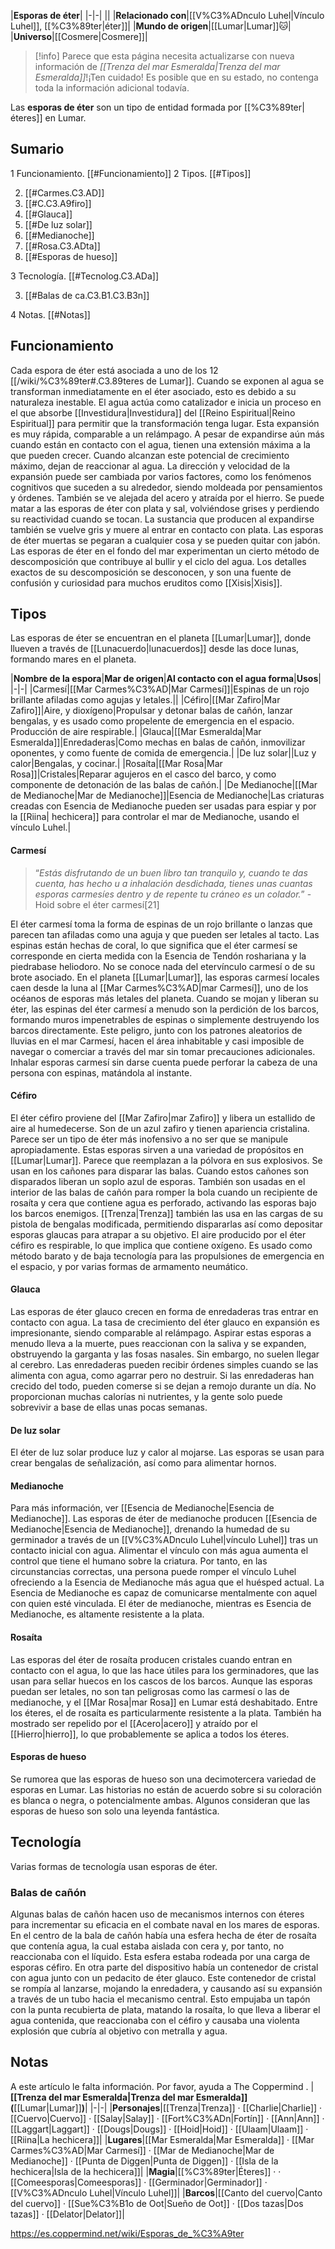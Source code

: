 

|**Esporas de éter**|
|-|-|
||
|**Relacionado con**|[[V%C3%ADnculo Luhel\|Vínculo Luhel]], [[%C3%89ter\|éter]]|
|**Mundo de origen**|[[Lumar\|Lumar]]🐱︎|
|**Universo**|[[Cosmere\|Cosmere]]|

> [!info] Parece que esta página necesita actualizarse con nueva información de *[[Trenza del mar Esmeralda\|Trenza del mar Esmeralda]]*!¡Ten cuidado! Es posible que en su estado, no contenga toda la información adicional todavía.

Las **esporas de éter** son un tipo de entidad formada por [[%C3%89ter\|éteres]] en Lumar.

## Sumario

1 Funcionamiento. [[#Funcionamiento]] 
2 Tipos. [[#Tipos]] 

2. [[#Carmes.C3.AD]] 
2. [[#C.C3.A9firo]] 
2. [[#Glauca]] 
2. [[#De luz solar]] 
2. [[#Medianoche]] 
2. [[#Rosa.C3.ADta]] 
2. [[#Esporas de hueso]] 


3 Tecnología. [[#Tecnolog.C3.ADa]] 

3. [[#Balas de ca.C3.B1.C3.B3n]] 


4 Notas. [[#Notas]] 


## Funcionamiento
Cada espora de éter está asociada a uno de los 12 [[/wiki/%C3%89ter#.C3.89teres de Lumar]]. Cuando se exponen al agua se transforman inmediatamente en el éter asociado, esto es debido a su naturaleza inestable. El agua actúa como catalizador e inicia un proceso en el que absorbe [[Investidura\|Investidura]] del [[Reino Espiritual\|Reino Espiritual]] para permitir que la transformación tenga lugar. Esta expansión es muy rápida, comparable a un relámpago. A pesar de expandirse aún más cuando están en contacto con el agua, tienen una extensión máxima a la que pueden crecer. Cuando alcanzan este potencial de crecimiento máximo, dejan de reaccionar al agua. La dirección y velocidad de la expansión puede ser cambiada por varios factores, como los fenómenos cognitivos que suceden a su alrededor, siendo moldeada por pensamientos y órdenes. También se ve alejada del acero y atraída por el hierro.
Se puede matar a las esporas de éter con plata y sal, volviéndose grises y perdiendo su reactividad cuando se tocan. La sustancia que producen al expandirse también se vuelve gris y muere al entrar en contacto con plata. Las esporas de éter muertas se pegaran a cualquier cosa y se pueden quitar con jabón.
Las esporas de éter en el fondo del mar experimentan un cierto método de descomposición que contribuye al bullir y el ciclo del agua. Los detalles exactos de su descomposición se desconocen, y son una fuente de confusión y curiosidad para muchos eruditos como [[Xisis\|Xisis]].

## Tipos
Las esporas de éter se encuentran en el planeta [[Lumar\|Lumar]], donde llueven a través de [[Lunacuerdo\|lunacuerdos]] desde las doce lunas, formando mares en el planeta.

|**Nombre de la espora**|**Mar de origen**|**Al contacto con el agua forma**|**Usos**|
|-|-|
|Carmesí|[[Mar Carmes%C3%AD\|Mar Carmesí]]|Espinas de un rojo brillante afiladas como agujas y letales.||
|Céfiro|[[Mar Zafiro\|Mar Zafiro]]|Aire, y dioxígeno|Propulsar y detonar balas de cañón, lanzar bengalas, y es usado como propelente de emergencia en el espacio. Producción de aire respirable.|
|Glauca|[[Mar Esmeralda\|Mar Esmeralda]]|Enredaderas|Como mechas en balas de cañón, inmovilizar oponentes, y como fuente de comida de emergencia.|
|De luz solar||Luz y calor|Bengalas, y cocinar.|
|Rosaíta|[[Mar Rosa\|Mar Rosa]]|Cristales|Reparar agujeros en el casco del barco, y como componente de detonación de las balas de cañón.|
|De Medianoche|[[Mar de Medianoche\|Mar de Medianoche]]|Esencia de Medianoche|Las criaturas creadas con Esencia de Medianoche pueden ser usadas para espiar y por la [[Riina\| hechicera]] para controlar el mar de Medianoche, usando el vínculo Luhel.|

#### Carmesí
>“*Estás disfrutando de un buen libro tan tranquilo y, cuando te das cuenta, has hecho u a inhalación desdichada, tienes unas cuantas esporas carmesíes dentro y de repente tu cráneo es un colador.*”
\-Hoid sobre el éter carmesí[21]


El éter carmesí toma la forma de espinas de un rojo brillante o lanzas que parecen tan afiladas como una aguja y que pueden ser letales al tacto. Las espinas están hechas de coral, lo que significa que el éter carmesí se corresponde en cierta medida con la Esencia de Tendón roshariana y la piedrabase heliodoro. No se conoce nada del etervínculo carmesí o de su brote asociado. En el planeta [[Lumar\|Lumar]], las esporas carmesí locales caen desde la luna al [[Mar Carmes%C3%AD\|mar Carmesí]], uno de los océanos de esporas más letales del planeta. Cuando se mojan y liberan su éter, las espinas del éter carmesí a menudo son la perdición de los barcos, formando muros impenetrables de espinas o simplemente destruyendo los barcos directamente. Este peligro, junto con los patrones aleatorios de lluvias en el mar Carmesí, hacen el área inhabitable y casi imposible de navegar o comerciar a través del mar sin tomar precauciones adicionales. Inhalar esporas carmesí sin darse cuenta puede perforar la cabeza de una persona con espinas, matándola al instante.

#### Céfiro
El éter céfiro proviene del [[Mar Zafiro\|mar Zafiro]] y libera un estallido de aire al humedecerse. Son de un azul zafiro y tienen apariencia cristalina. Parece ser un tipo de éter más inofensivo a no ser que se manipule apropiadamente.
Estas esporas sirven a una variedad de propósitos en [[Lumar\|Lumar]]. Parece que reemplazan a la pólvora en sus explosivos. Se usan en los cañones para disparar las balas. Cuando estos cañones son disparados liberan un soplo azul de esporas. También son usadas en el interior de las balas de cañón para romper la bola cuando un recipiente de rosaíta y cera que contiene agua es perforado, activando las esporas bajo los barcos enemigos. [[Trenza\|Trenza]] también las usa en las cargas de su pistola de bengalas modificada, permitiendo dispararlas así como depositar esporas glaucas para atrapar a su objetivo.
El aire producido por el éter céfiro es respirable, lo que implica que contiene oxígeno. Es usado como método barato y de baja tecnología para las propulsiones de emergencia en el espacio, y por varias formas de armamento neumático.

#### Glauca
Las esporas de éter glauco crecen en forma de enredaderas tras entrar en contacto con agua. La tasa de crecimiento del éter glauco en expansión es impresionante, siendo comparable al relámpago. Aspirar estas esporas a menudo lleva a la muerte, pues reaccionan con la saliva y se expanden, obstruyendo la garganta y las fosas nasales. Sin embargo, no suelen llegar al cerebro. Las enredaderas pueden recibir órdenes simples cuando se las alimenta con agua, como agarrar pero no destruir.
Si las enredaderas han crecido del todo, pueden comerse si se dejan a remojo durante un día. No proporcionan muchas calorías ni nutrientes, y la gente solo puede sobrevivir a base de ellas unas pocas semanas.

#### De luz solar
El éter de luz solar produce luz y calor al mojarse. Las esporas se usan para crear bengalas de señalización, así como para alimentar hornos.

#### Medianoche
Para más información, ver [[Esencia de Medianoche\|Esencia de Medianoche]].
Las esporas de éter de medianoche producen [[Esencia de Medianoche\|Esencia de Medianoche]], drenando la humedad de su germinador a través de un [[V%C3%ADnculo Luhel\|vínculo Luhel]] tras un contacto inicial con agua. Alimentar el vínculo con más agua aumenta el control que tiene el humano sobre la criatura. Por tanto, en las circunstancias correctas, una persona puede romper el vínculo Luhel ofreciendo a la Esencia de Medianoche más agua que el huésped actual. La Esencia de Medianoche es capaz de comunicarse mentalmente con aquel con quien esté vinculada.
El éter de medianoche, mientras es Esencia de Medianoche, es altamente resistente a la plata.

#### Rosaíta
Las esporas del éter de rosaíta producen cristales cuando entran en contacto con el agua, lo que las hace útiles para los germinadores, que las usan para sellar huecos en los cascos de los barcos. Aunque las esporas puedan ser letales, no son tan peligrosas como las carmesí o las de medianoche, y el [[Mar Rosa\|mar Rosa]] en Lumar está deshabitado.
Entre los éteres, el de rosaíta es particularmente resistente a la plata. También ha mostrado ser repelido por el [[Acero\|acero]] y atraído por el [[Hierro\|hierro]], lo que probablemente se aplica a todos los éteres.

#### Esporas de hueso
Se rumorea que las esporas de hueso son una decimotercera variedad de esporas en Lumar. Las historias no están de acuerdo sobre si su coloración es blanca o negra, o potencialmente ambas. Algunos consideran que las esporas de hueso son solo una leyenda fantástica.

## Tecnología
Varias formas de tecnología usan esporas de éter.

### Balas de cañón
Algunas balas de cañón hacen uso de mecanismos internos con éteres para incrementar su eficacia en el combate naval en los mares de esporas.
En el centro de la bala de cañón había una esfera hecha de éter de rosaíta que contenía agua, la cual estaba aislada con cera y, por tanto, no reaccionaba con el líquido. Esta esfera estaba rodeada por una carga de esporas céfiro.
En otra parte del dispositivo había un contenedor de cristal con agua junto con un pedacito de éter glauco. Este contenedor de cristal se rompía al lanzarse, mojando la enredadera, y causando así su expansión a través de un tubo hacia el mecanismo central. Esto empujaba un tapón con la punta recubierta de plata, matando la rosaíta, lo que lleva a liberar el agua contenida, que reaccionaba con el céfiro y causaba una violenta explosión que cubría al objetivo con metralla y agua.

## Notas

A este artículo le falta información. Por favor, ayuda a The Coppermind .
|**[[Trenza del mar Esmeralda\|Trenza del mar Esmeralda]] (**[[Lumar\|Lumar]]**)**|
|-|-|
|**Personajes**|[[Trenza\|Trenza]] · [[Charlie\|Charlie]] · [[Cuervo\|Cuervo]] · [[Salay\|Salay]] · [[Fort%C3%ADn\|Fortín]] · [[Ann\|Ann]] · [[Laggart\|Laggart]] · [[Dougs\|Dougs]] · [[Hoid\|Hoid]] · [[Ulaam\|Ulaam]] · [[Riina\|La hechicera]]|
|**Lugares**|[[Mar Esmeralda\|Mar Esmeralda]] · [[Mar Carmes%C3%AD\|Mar Carmesí]] · [[Mar de Medianoche\|Mar de Medianoche]] · [[Punta de Diggen\|Punta de Diggen]] · [[Isla de la hechicera\|Isla de la hechicera]]|
|**Magia**|[[%C3%89ter\|Éteres]] ·  · [[Comeesporas\|Comeesporas]] · [[Germinador\|Germinador]] · [[V%C3%ADnculo Luhel\|Vínculo Luhel]]|
|**Barcos**|[[Canto del cuervo\|Canto del cuervo]] · [[Sue%C3%B1o de Oot\|Sueño de Oot]] · [[Dos tazas\|Dos tazas]] · [[Delator\|Delator]]|



https://es.coppermind.net/wiki/Esporas_de_%C3%A9ter